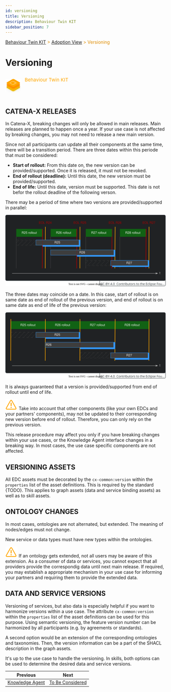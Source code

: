 ```yaml
---
id: versioning
title: Versioning
description: Behaviour Twin KIT
sidebar_position: 7
---
```


<!-- DEACTIVATED FOR DOCUSAURUS FROM HERE -->

<span style="font-size:14px;color:rgb(222,140,0);">[Behaviour Twin KIT](../overview.md) > [Adoption View](./overview.md) > Versioning</span>

# Versioning

<!-- DEACTIVATED FOR DOCUSAURUS TO HERE -->

<!-- VARIANT FOR DOCUSAURUS FROM HERE

<div style={{display:'block'}}>
  <div style={{display:'inline-block', verticalAlign:'top'}}>

![Behaviour Twin KIT banner](../../../../static/img/kit-icons/behaviour-twin-kit-icon-mini.png)

  </div>
  <div style={{display:'inline-block', fontSize:17, color:'rgb(255,166,1)', marginLeft:7, verticalAlign:'top', paddingTop:6}}>
Behaviour Twin KIT
  </div>
</div>

VARIANT FOR DOCUSAURUS TO HERE -->

<!-- DEACTIVATED FOR DOCUSAURUS FROM HERE -->

<div style="display:block;">
  <div style="display:inline-block;vertical-align:top;">

![Behaviour Twin KIT banner](../../../../static/img/kit-icons/behaviour-twin-kit-icon-mini.png)

  </div>
  <div style="display:inline-block;font-size:15px;color:rgb(255,166,1);margin-left:7px;vertical-align:top;padding-top:8px;">
Behaviour Twin KIT
  </div>
</div>

<!-- DEACTIVATED FOR DOCUSAURUS TO HERE -->

<!-- END OF HEADER -->

## CATENA-X RELEASES

In Catena-X, breaking changes will only be allowed in main releases. Main releases
are planned to happen once a year. If your use case is not affected by breaking changes,
you may not need to release a new main version.

Since not all participants can update all their components at the same time, there will be
a transition period. There are three dates within this periode that must be considered:

- **Start of rollout:** From this date on, the new version can be provided/supported.
  Once it is released, it must not be revoked.
- **End of rollout (deadline):** Until this date, the new version must be provided/supported.
- **End of life:** Until this date, version must be supported. This date is not befor the
  rollout deadline of the following verson.

There may be a period of time where two versions are provided/supported in parallel:

![cx-releases timeline](assets/cx-releases-timeline.drawio.svg)

The three dates may coincide on a date. In this case, start of rollout is on same date
as end of rollout of the previous version, and end of rollout is on same date as end of life
of the previous version:

![cx-releases timeline](assets/cx-releases-timeline-condensed.drawio.svg)

It is always guaranteed that a version is provided/supported from end of rollout until
end of life.

![caution](../assets/caution.drawio.svg) Take into account that other components (like your
own EDCs and your partners' components), may not be updated to their corresponding new
version before end of rollout. Therefore, you can only rely on the previous version.

This release procedure may affect you only if you have breaking changes within your
use cases, or the Knowledge Agent interface changes in a breaking way. In most cases,
the use case specific components are not affected.

## VERSIONING ASSETS

All EDC assets must be decorated by the `cx-common:version` within the `properties` list
of the asset definitions. This is required by the standard {TODO}. This applies to
graph assets (data and service binding assets) as well as to skill assets.

## ONTOLOGY CHANGES

In most cases, ontologies are not alternated, but extended. The meaning of nodes/edges
must not change.

New service or data types must have new types within the ontologies.

![caution](../assets/caution.drawio.svg) If an ontology gets extended, not all users
may be aware of this extension. As a consumer of data or services, you cannot expect
that all providers provide the correspondig data until next main release.
If required, you may establish a appropriate mechanism in your use case for informing
your partners and requiring them to provide the extended data.

## DATA AND SERVICE VERSIONS

Versioning of services, but also data is especially helpful if you want to harmonize
versions within a use case. The attribute `cx-common:version` within the `properties`
list of the asset definitions can be used for this purpose. Using semantic versioning,
the feature version number can be harmonized by all participants (e.g. by agreements or
standards).

A second option would be an extension of the corresponding ontologies and taxonomies.
Then, the version information can be a part of the SHACL description in the graph assets.

It's up to the use case to handle the versioning. In skills, both options can be
used to determine the desired data and service versions.

<!-- START OF FOOTER -->

<!-- DEACTIVATED FOR DOCUSAURUS FROM HERE -->

| Previous | Next |
| -------- | ---- |
| [Knowledge Agent](./knowledge-agent.md) | [To Be Considered](./to-be-considered.md) |

<!-- DEACTIVATED FOR DOCUSAURUS TO HERE -->
